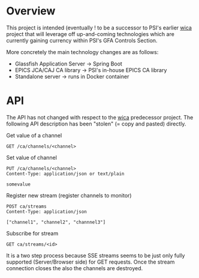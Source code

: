 # Overview

This project is intended (eventually ! to be a successor to PSI's earlier 
[wica](ch.psi.wica) project that will leverage off up-and-coming technologies
which are currently gaining currency within PSI's GFA Controls Section.

More concretely the main technology changes are as follows:

   * Glassfish Application Server -> Spring Boot
   * EPICS JCA/CAJ CA library -> PSI's in-house EPICS CA library
   * Standalone server -> runs in Docker container
   
# API

The API has not changed with respect to the [wica](ch.psi.wica) predecessor 
project. The following API description has been "stolen" (= copy and pasted) 
directly.

Get value of a channel

```
GET /ca/channels/<channel>
```

Set value of channel

```
PUT /ca/channels/<channel>
Content-Type: application/json or text/plain

somevalue
```


Register new stream (register channels to monitor)

```
POST ca/streams
Content-Type: application/json

["channel1", "channel2", "channnel3"]
```

Subscribe for stream

```
GET ca/streams/<id>
``` 

It is a two step process because SSE streams seems to be just only fully supported (Server/Browser side) for GET requests.
Once the stream connection closes the also the channels are destroyed.
